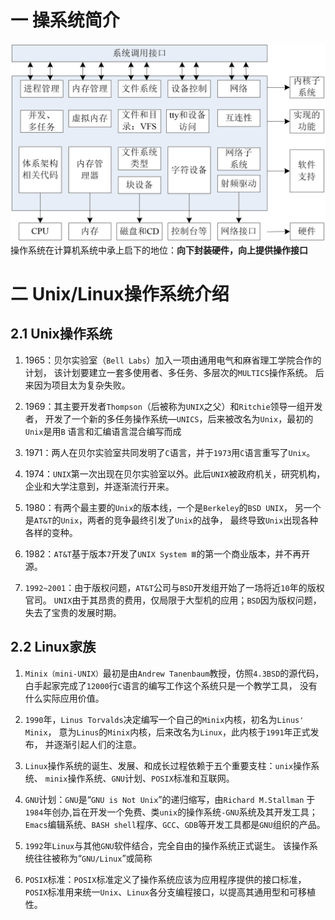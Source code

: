 # 一 操系统简介
![](./.img/操作系统的作用.png)
操作系统在计算机系统中承上启下的地位：**向下封装硬件，向上提供操作接口**

# 二 Unix/Linux操作系统介绍

## 2.1 Unix操作系统

1. 1965：贝尔实验室（`Bell Labs`）加入一项由通用电气和麻省理工学院合作的计划，
   该计划要建立一套多使用者、多任务、多层次的`MULTICS`操作系统。
   后来因为项目太为复杂失败。

2. 1969：其主要开发者`Thompson`（后被称为`UNIX`之父）和`Ritchie`领导一组开发者，
   开发了一个新的多任务操作系统—`UNICS`，后来被改名为`Unix`，最初的`Unix`是用`B`
   语言和汇编语言混合编写而成

3. 1971：两人在贝尔实验室共同发明了`C`语言，并于`1973`用`C`语言重写了`Unix`。

4. 1974：`UNIX`第一次出现在贝尔实验室以外。此后`UNIX`被政府机关，研究机构，
   企业和大学注意到，并逐渐流行开来。

5. 1980：有两个最主要的`Unix`的版本线，一个是`Berkeley`的`BSD UNIX`，
   另一个是`AT&T`的`Unix`，两者的竞争最终引发了`Unix`的战争，
   最终导致`Unix`出现各种各样的变种。

6. 1982：`AT&T`基于版本`7`开发了`UNIX System Ⅲ`的第一个商业版本，并不再开源。

7. `1992~2001`：由于版权问题，`AT&T`公司与`BSD`开发组开始了一场将近`10`年的版权官司。
   `UNIX`由于其昂贵的费用，仅局限于大型机的应用；`BSD`因为版权问题，失去了宝贵的发展时期。

## 2.2 Linux家族
1. `Minix（mini-UNIX）`最初是由`Andrew Tanenbaum`教授，仿照`4.3BSD`的源代码，
   白手起家完成了`12000`行`C`语言的编写工作这个系统只是一个教学工具，
   没有什么实际应用价值。

2. `1990`年，`Linus Torvalds`决定编写一个自己的`Minix`内核，初名为`Linus' Minix`，
   意为`Linus`的`Minix`内核，后来改名为`Linux`，此内核于`1991`年正式发布，
   并逐渐引起人们的注意。

3. `Linux`操作系统的诞生、发展、和成长过程依赖于五个重要支柱：`unix`操作系统、
   `minix`操作系统、`GNU`计划、`POSIX`标准和互联网。

4. `GNU`计划：`GNU`是“`GNU is Not Unix`”的递归缩写，由`Richard M.Stallman`
   于`1984`年创办,旨在开发一个免费、类`unix`的操作系统`-GNU`系统及其开发工具；
   `Emacs`编辑系统、`BASH shell`程序、`GCC`、`GDB`等开发工具都是`GNU`组织的产品。

5. `1992`年`Linux`与其他`GNU`软件结合，完全自由的操作系统正式诞生。
   该操作系统往往被称为“`GNU/Linux`”或简称

6. `POSIX`标准：`POSIX`标准定义了操作系统应该为应用程序提供的接口标准，
   `POSIX`标准用来统一`Unix`、`Linux`各分支编程接口，以提高其通用型和可移植性。
